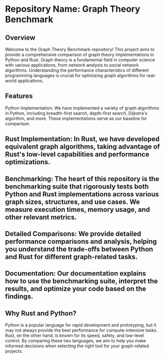 # Repository Name: Graph Theory Benchmark
## Overview
Welcome to the Graph Theory Benchmark repository! This project aims to provide a comprehensive comparison of graph theory implementations in Python and Rust. Graph theory is a fundamental field in computer science with various applications, from network analysis to social network algorithms. Understanding the performance characteristics of different programming languages is crucial for optimizing graph algorithms for real-world applications.

## Features
Python Implementation: We have implemented a variety of graph algorithms in Python, including breadth-first search, depth-first search, Dijkstra's algorithm, and more. These implementations serve as our baseline for comparison.

## Rust Implementation: In Rust, we have developed equivalent graph algorithms, taking advantage of Rust's low-level capabilities and performance optimizations.

## Benchmarking: The heart of this repository is the benchmarking suite that rigorously tests both Python and Rust implementations across various graph sizes, structures, and use cases. We measure execution times, memory usage, and other relevant metrics.

## Detailed Comparisons: We provide detailed performance comparisons and analysis, helping you understand the trade-offs between Python and Rust for different graph-related tasks.

## Documentation: Our documentation explains how to use the benchmarking suite, interpret the results, and optimize your code based on the findings.

## Why Rust and Python?
Python is a popular language for rapid development and prototyping, but it may not always provide the best performance for compute-intensive tasks. Rust, on the other hand, is known for its speed, safety, and low-level control. By comparing these two languages, we aim to help you make informed decisions when selecting the right tool for your graph-related projects.
